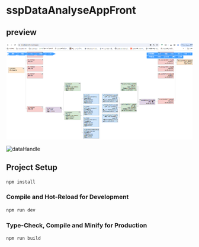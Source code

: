 # sspDataAnalyseAppFront

## preview

![image-20240221143741617](https://github.com/AntHubTC/sspDataAnalyseApp/raw/master/img/README/image-20240221143741617.png)

![dataHandle](https://github.com/AntHubTC/sspDataAnalyseApp/blob/master/img/README/dataHandle.gif)


## Project Setup

```sh
npm install
```

### Compile and Hot-Reload for Development

```sh
npm run dev
```

### Type-Check, Compile and Minify for Production

```sh
npm run build
```

